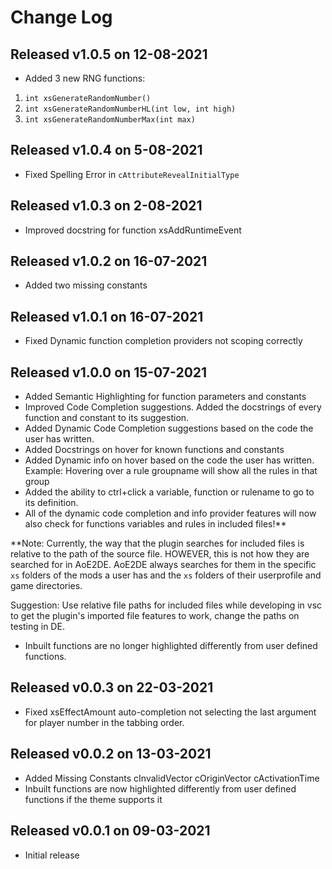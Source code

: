 # Change Log

## Released v1.0.5 on 12-08-2021

- Added 3 new RNG functions:
1. `int xsGenerateRandomNumber()`
2. `int xsGenerateRandomNumberHL(int low, int high)`
3. `int xsGenerateRandomNumberMax(int max)`

## Released v1.0.4 on 5-08-2021

- Fixed Spelling Error in `cAttributeRevealInitialType`

## Released v1.0.3 on 2-08-2021

- Improved docstring for function xsAddRuntimeEvent

## Released v1.0.2 on 16-07-2021

- Added two missing constants

## Released v1.0.1 on 16-07-2021

- Fixed Dynamic function completion providers not scoping correctly

## Released v1.0.0 on 15-07-2021

- Added Semantic Highlighting for function parameters and constants
- Improved Code Completion suggestions. Added the docstrings of every function and constant to its suggestion.
- Added Dynamic Code Completion suggestions based on the code the user has written.
- Added Docstrings on hover for known functions and constants
- Added Dynamic info on hover based on the code the user has written. Example: Hovering over a rule groupname will show all the rules in that group
- Added the ability to ctrl+click a variable, function or rulename to go to its definition.
- All of the dynamic code completion and info provider features will now also check for functions variables and rules in included files!**

**Note: Currently, the way that the plugin searches for included files is relative to the path of the source file. HOWEVER, this is not how they are searched for in AoE2DE. AoE2DE always searches for them in the specific `xs` folders of the mods a user has and the `xs` folders of their userprofile and game directories.

Suggestion: Use relative file paths for included files while developing in vsc to get the plugin's imported file features to work, change the paths on testing in DE.

- Inbuilt functions are no longer highlighted differently from user defined functions.
    
## Released v0.0.3 on 22-03-2021

- Fixed xsEffectAmount auto-completion not selecting the last argument for player number in the tabbing order.

## Released v0.0.2 on 13-03-2021

- Added Missing Constants
    cInvalidVector
    cOriginVector
    cActivationTime
- Inbuilt functions are now highlighted differently from user defined functions if the theme supports it

## Released v0.0.1 on 09-03-2021

- Initial release